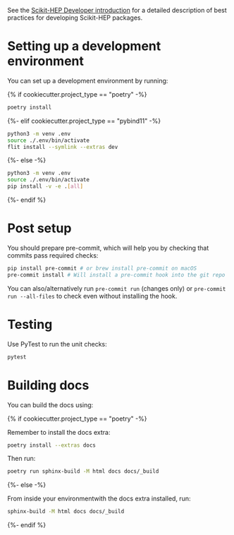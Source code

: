 See the [Scikit-HEP Developer introduction][skhep-dev-intro] for a
detailed description of best practices for developing Scikit-HEP packages.

[skhep-dev-intro]: https://scikit-hep.org/developer/intro

# Setting up a development environment

You can set up a development environment by running:

{% if cookiecutter.project_type == "poetry" -%}
```bash
poetry install
```
{%- elif cookiecutter.project_type == "pybind11" -%}
```bash
python3 -m venv .env
source ./.env/bin/activate
flit install --symlink --extras dev
```
{%- else -%}
```bash
python3 -m venv .env
source ./.env/bin/activate
pip install -v -e .[all]
```
{%- endif %}

# Post setup

You should prepare pre-commit, which will help you by checking that commits
pass required checks:

```bash
pip install pre-commit # or brew install pre-commit on macOS
pre-commit install # Will install a pre-commit hook into the git repo
```

You can also/alternatively run `pre-commit run` (changes only) or `pre-commit
run --all-files` to check even without installing the hook.

# Testing

Use PyTest to run the unit checks:

```bash
pytest
```

# Building docs

You can build the docs using:


{% if cookiecutter.project_type == "poetry" -%}


Remember to install the docs extra:

```bash
poetry install --extras docs
```

Then run:

```bash
poetry run sphinx-build -M html docs docs/_build
```

{%- else -%}

From inside your environmentwith the docs extra installed, run:

```bash
sphinx-build -M html docs docs/_build
```

{%- endif %}
